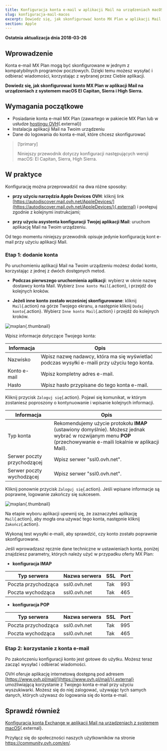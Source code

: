 ```yaml
---
title: Konfiguracja konta e-mail w aplikacji Mail na urządzeniach macOS
slug: konfiguracja-mail-macos
excerpt: Dowiedz się, jak skonfigurować konto MX Plan w aplikacji Mail na urządzeniach z systemem macOS El Capitan, Sierra i High Sierra
section: Apple
---
```


**Ostatnia aktualizacja dnia 2018-03-26**

## Wprowadzenie

Konta e-mail MX Plan mogą być skonfigurowane w jednym z kompatybilnych programów pocztowych. Dzięki temu możesz wysyłać i odbierać wiadomości, korzystając z wybranej przez Ciebie aplikacji.

**Dowiedz się, jak skonfigurować konto MX Plan w aplikacji Mail na urządzeniach z systemem macOS El Capitan, Sierra i High Sierra.**

## Wymagania początkowe

- Posiadanie konta e-mail MX Plan (zawartego w pakiecie MX Plan lub w usłudze [hostingu OVH](https://www.ovh.pl/hosting/){.external})
- Instalacja aplikacji Mail na Twoim urządzeniu
- Dane do logowania do konta e-mail, które chcesz skonfigurować

> [!primary]
>
> Niniejszy przewodnik dotyczy konfiguracji następujących wersji macOS: El Capitan, Sierra, High Sierra.
>

## W praktyce

Konfigurację można przeprowadzić na dwa różne sposoby:

- **przy użyciu narzędzia Apple Devices OVH**: kliknij link [https://autodiscover.mail.ovh.net/AppleDevices/](https://autodiscover.mail.ovh.net/AppleDevices/){.external} i postępuj zgodnie z kolejnymi instrukcjami;

- **przy użyciu asystenta konfiguracji Twojej aplikacji Mail**: uruchom aplikację Mail na Twoim urządzeniu.

Od tego momentu niniejszy przewodnik opisuje jedynie konfigurację kont e-mail przy użyciu aplikacji Mail.

### Etap 1: dodanie konta

Po uruchomieniu aplikacji Mail na Twoim urządzeniu możesz dodać konto, korzystając z jednej z dwóch dostępnych metod.

- **Podczas pierwszego uruchomienia aplikacji**: wybierz w oknie nazwę dostawcy konta Mail. Wybierz `Inne konto Mail`{.action}, i przejdź do kolejnych kroków.

- **Jeżeli inne konto zostało wcześniej skonfigurowane**: kliknij `Mail`{.action} na górze Twojego ekranu, a następnie kliknij `Dodaj konto`{.action}. Wybierz `Inne konto Mail`{.action} i przejdź do kolejnych kroków.

![mxplan](images/configuration-mail-macos-step1.png){.thumbnail}

Wpisz informacje dotyczące Twojego konta:

|Informacja|Opis|
|---|---|
|Nazwisko|Wpisz nazwę nadawcy, która ma się wyświetlać podczas wysyłki e-maili przy użyciu tego konta.|
|Konto e-mail|Wpisz kompletny adres e-mail.|
|Hasło|Wpisz hasło przypisane do tego konta e-mail.|

Kliknij przycisk `Zaloguj się`{.action}. Pojawi się komunikat, w którym zostaniesz poproszony o kontynuowanie i wpisanie kolejnych informacji.

|Informacja|Opis|
|---|---|
|Typ konta|Rekomendujemy użycie protokołu **IMAP** (ustawiony domyślnie). Możesz jednak wybrać w rozwijanym menu **POP** (przechowywanie e-maili lokalnie w aplikacji Mail).|
|Serwer poczty przychodzącej|Wpisz serwer "ssl0.ovh.net".|
|Serwer poczty wychodzącej|Wpisz serwer "ssl0.ovh.net".|

Kliknij ponownie przycisk `Zaloguj się`{.action}. Jeśli wpisane informacje są poprawne, logowanie zakończy się sukcesem.

![mxplan](images/configuration-mail-macos-step2.png){.thumbnail}

Na etapie wyboru aplikacji upewnij się, że zaznaczyłeś aplikację `Mail`{.action}, aby mogła ona używać tego konta, następnie kliknij `Zakończ`{.action}.

Wykonaj test wysyłki e-maili, aby sprawdzić, czy konto zostało poprawnie skonfigurowane.

Jeśli wprowadzasz ręcznie dane techniczne w ustawieniach konta, poniżej znajdziesz parametry, których należy użyć w przypadku oferty MX Plan:

- **konfiguracja IMAP**

|Typ serwera|Nazwa serwera|SSL|Port|
|---|---|---|---|
|Poczta przychodząca|ssl0.ovh.net|Tak|993|
|Poczta wychodząca|ssl0.ovh.net|Tak|465| 

- **konfiguracja POP**

|Typ serwera|Nazwa serwera|SSL|Port|
|---|---|---|---|
|Poczta przychodząca|ssl0.ovh.net|Tak|995|
|Poczta wychodząca|ssl0.ovh.net|Tak|465|

### Etap 2: korzystanie z konta e-mail

Po zakończeniu konfiguracji konto jest gotowe do użytku. Możesz teraz zacząć wysyłać i odbierać wiadomości.

OVH oferuje aplikację internetową dostępną pod adresem [https://www.ovh.pl/mail/](https://www.ovh.pl/mail/){.external} umożliwiającą korzystanie z Twojego konta e-mail przy użyciu wyszukiwarki. Możesz się do niej zalogować, używając tych samych danych, których używasz do logowania się do konta e-mail.

## Sprawdź również

[Konfiguracja konta Exchange w aplikacji Mail na urządzeniach z systemem macOS](https://docs.ovh.com/pl/microsoft-collaborative-solutions/konfiguracja-mail-macos/){.external}.

Przyłącz się do społeczności naszych użytkowników na stronie <https://community.ovh.com/en/>.